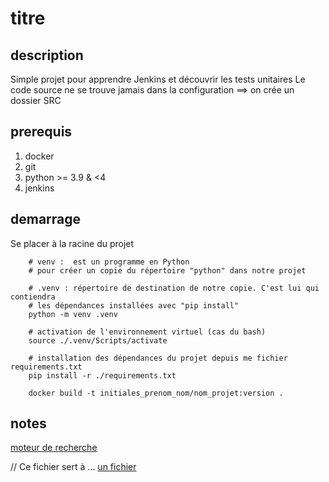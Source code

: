 # titre

## description
Simple projet pour apprendre Jenkins et découvrir les tests unitaires
Le code source ne se trouve jamais dans la configuration  ==> on crée un dossier SRC

## prerequis
1. docker
2. git
3. python >= 3.9 & <4
4. jenkins
   
## demarrage

Se placer à la racine du projet 

``` shell
    # venv :  est un programme en Python 
    # pour créer un copie du répertoire "python" dans notre projet
    
    # .venv : répertoire de destination de notre copie. C'est lui qui contiendra
    # les dépendances installées avec "pip install"
    python -m venv .venv

    # activation de l'environnement virtuel (cas du bash)
    source ./.venv/Scripts/activate

    # installation des dépendances du projet depuis me fichier requirements.txt
    pip install -r ./requirements.txt
```

``` shell
    docker build -t initiales_prenom_nom/nom_projet:version .
```

## notes

[moteur de recherche](https://google.fr)

// Ce fichier sert à ...
[un fichier](Jenkinsfile)
